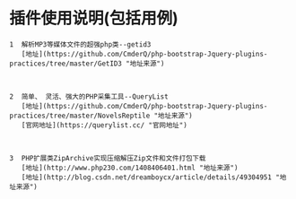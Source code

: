  插件使用说明(包括用例)
 ====
 	
 	1  解析MP3等媒体文件的超强php类--getid3  
 	   [地址](https://github.com/CmderQ/php-bootstrap-Jquery-plugins-practices/tree/master/GetID3 "地址来源")  



 	2  简单、 灵活、强大的PHP采集工具--QueryList  
 	   [地址](https://github.com/CmderQ/php-bootstrap-Jquery-plugins-practices/tree/master/NovelsReptile "地址来源")   
 	   [官网地址](https://querylist.cc/ "官网地址") 



 	3  PHP扩展类ZipArchive实现压缩解压Zip文件和文件打包下载  
 	   [地址](http://www.php230.com/1408406401.html "地址来源")   
 	   [地址](http://blog.csdn.net/dreamboycx/article/details/49304951 "地址来源")   
